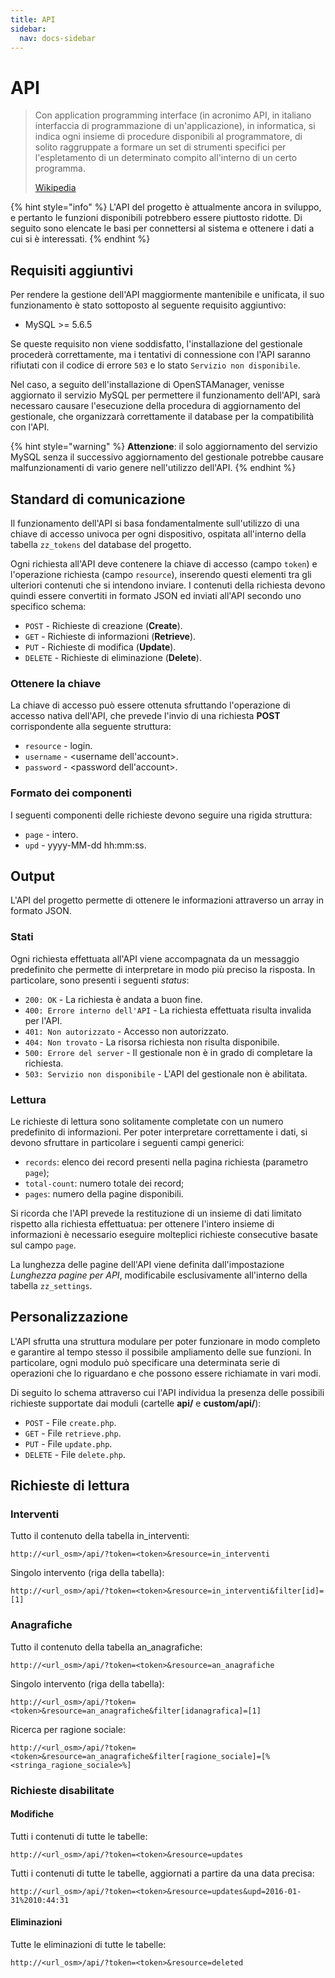```yaml
---
title: API
sidebar:
  nav: docs-sidebar
---
```


# API

> Con application programming interface \(in acronimo API, in italiano interfaccia di programmazione di un'applicazione\), in informatica, si indica ogni insieme di procedure disponibili al programmatore, di solito raggruppate a formare un set di strumenti specifici per l'espletamento di un determinato compito all'interno di un certo programma.
>
> [Wikipedia](https://it.wikipedia.org/wiki/Application_programming_interface)

{% hint style="info" %}
L'API del progetto è attualmente ancora in sviluppo, e pertanto le funzioni disponibili potrebbero essere piuttosto ridotte. Di seguito sono elencate le basi per connettersi al sistema e ottenere i dati a cui si è interessati.
{% endhint %}

## Requisiti aggiuntivi

Per rendere la gestione dell'API maggiormente mantenibile e unificata, il suo funzionamento è stato sottoposto al seguente requisito aggiuntivo:

* MySQL &gt;= 5.6.5

Se queste requisito non viene soddisfatto, l'installazione del gestionale procederà correttamente, ma i tentativi di connessione con l'API saranno rifiutati con il codice di errore `503` e lo stato `Servizio non disponibile`.

Nel caso, a seguito dell'installazione di OpenSTAManager, venisse aggiornato il servizio MySQL per permettere il funzionamento dell'API, sarà necessaro causare l'esecuzione della procedura di aggiornamento del gestionale, che organizzarà correttamente il database per la compatibilità con l'API.

{% hint style="warning" %}
**Attenzione**: il solo aggiornamento del servizio MySQL senza il successivo aggiornamento del gestionale potrebbe causare malfunzionamenti di vario genere nell'utilizzo dell'API. 
{% endhint %}

## Standard di comunicazione

Il funzionamento dell'API si basa fondamentalmente sull'utilizzo di una chiave di accesso univoca per ogni dispositivo, ospitata all'interno della tabella `zz_tokens` del database del progetto.

Ogni richiesta all'API deve contenere la chiave di accesso \(campo `token`\) e l'operazione richiesta \(campo `resource`\), inserendo questi elementi tra gli ulteriori contenuti che si intendono inviare. I contenuti della richiesta devono quindi essere convertiti in formato JSON ed inviati all'API secondo uno specifico schema:

* `POST` - Richieste di creazione \(**Create**\).
* `GET` - Richieste di informazioni \(**Retrieve**\).
* `PUT` - Richieste di modifica \(**Update**\).
* `DELETE` - Richieste di eliminazione \(**Delete**\).

### Ottenere la chiave

La chiave di accesso può essere ottenuta sfruttando l'operazione di accesso nativa dell'API, che prevede l'invio di una richiesta **POST** corrispondente alla seguente struttura:

* `resource` - login.
* `username` - &lt;username dell'account&gt;.
* `password` - &lt;password dell'account&gt;.

### Formato dei componenti

I seguenti componenti delle richieste devono seguire una rigida struttura:

* `page` - intero.
* `upd` - yyyy-MM-dd hh:mm:ss.

## Output

L'API del progetto permette di ottenere le informazioni attraverso un array in formato JSON.

### Stati

Ogni richiesta effettuata all'API viene accompagnata da un messaggio predefinito che permette di interpretare in modo più preciso la risposta. In particolare, sono presenti i seguenti _status_:

* `200: OK` - La richiesta è andata a buon fine.
* `400: Errore interno dell'API` - La richiesta effettuata risulta invalida per l'API.
* `401: Non autorizzato` - Accesso non autorizzato.
* `404: Non trovato` - La risorsa richiesta non risulta disponibile.
* `500: Errore del server` - Il gestionale non è in grado di completare la richiesta.
* `503: Servizio non disponibile` - L'API del gestionale non è abilitata.

### Lettura

Le richieste di lettura sono solitamente completate con un numero predefinito di informazioni. Per poter interpretare correttamente i dati, si devono sfruttare in particolare i seguenti campi generici:

* `records`: elenco dei record presenti nella pagina richiesta \(parametro `page`\);
* `total-count`: numero totale dei record;
* `pages`: numero della pagine disponibili.

Si ricorda che l'API prevede la restituzione di un insieme di dati limitato rispetto alla richiesta effettuatua: per ottenere l'intero insieme di informazioni è necessario eseguire molteplici richieste consecutive basate sul campo `page`.

La lunghezza delle pagine dell'API viene definita dall'impostazione _Lunghezza pagine per API_, modificabile esclusivamente all'interno della tabella `zz_settings`.

## Personalizzazione

L'API sfrutta una struttura modulare per poter funzionare in modo completo e garantire al tempo stesso il possibile ampliamento delle sue funzioni. In particolare, ogni modulo può specificare una determinata serie di operazioni che lo riguardano e che possono essere richiamate in vari modi.

Di seguito lo schema attraverso cui l'API individua la presenza delle possibili richieste supportate dai moduli \(cartelle **api/** e **custom/api/**\):

* `POST` - File `create.php`.
* `GET` - File `retrieve.php`.
* `PUT` - File `update.php`.
* `DELETE` - File `delete.php`.

## Richieste di lettura

### Interventi

Tutto il contenuto della tabella in\_interventi:

```text
http://<url_osm>/api/?token=<token>&resource=in_interventi
```

Singolo intervento \(riga della tabella\):

```text
http://<url_osm>/api/?token=<token>&resource=in_interventi&filter[id]=[1]
```

### Anagrafiche

Tutto il contenuto della tabella an\_anagrafiche:

```text
http://<url_osm>/api/?token=<token>&resource=an_anagrafiche
```

Singolo intervento \(riga della tabella\):

```text
http://<url_osm>/api/?token=<token>&resource=an_anagrafiche&filter[idanagrafica]=[1]
```

Ricerca per ragione sociale:

```text
http://<url_osm>/api/?token=<token>&resource=an_anagrafiche&filter[ragione_sociale]=[%<stringa_ragione_sociale>%]
```

### Richieste disabilitate

#### Modifiche

Tutti i contenuti di tutte le tabelle:

```text
http://<url_osm>/api/?token=<token>&resource=updates
```

Tutti i contenuti di tutte le tabelle, aggiornati a partire da una data precisa:

```text
http://<url_osm>/api/?token=<token>&resource=updates&upd=2016-01-31%2010:44:31
```

#### Eliminazioni

Tutte le eliminazioni di tutte le tabelle:

```text
http://<url_osm>/api/?token=<token>&resource=deleted
```

